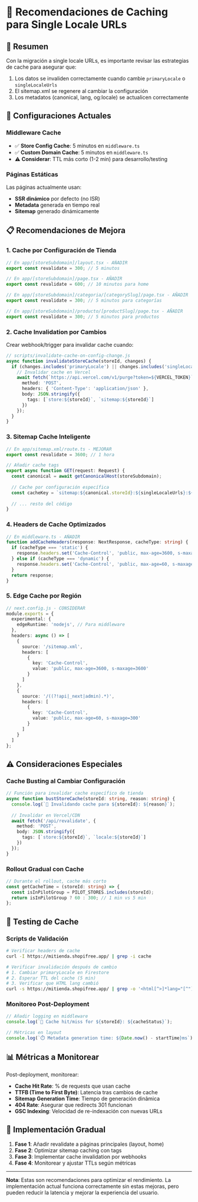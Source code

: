 # 🚀 Recomendaciones de Caching para Single Locale URLs

## 📝 Resumen

Con la migración a single locale URLs, es importante revisar las estrategias de cache para asegurar que:
1. Los datos se invaliden correctamente cuando cambie `primaryLocale` o `singleLocaleUrls`
2. El sitemap.xml se regenere al cambiar la configuración
3. Los metadatos (canonical, lang, og:locale) se actualicen correctamente

## 🔧 Configuraciones Actuales

### Middleware Cache
- ✅ **Store Config Cache**: 5 minutos en `middleware.ts`
- ✅ **Custom Domain Cache**: 5 minutos en `middleware.ts`
- ⚠️  **Considerar**: TTL más corto (1-2 min) para desarrollo/testing

### Páginas Estáticas
Las páginas actualmente usan:
- **SSR dinámico** por defecto (no ISR)
- **Metadata** generada en tiempo real
- **Sitemap** generado dinámicamente

## 📋 Recomendaciones de Mejora

### 1. Cache por Configuración de Tienda

```typescript
// En app/[storeSubdomain]/layout.tsx - AÑADIR
export const revalidate = 300; // 5 minutos

// En app/[storeSubdomain]/page.tsx - AÑADIR
export const revalidate = 600; // 10 minutos para home

// En app/[storeSubdomain]/categoria/[categorySlug]/page.tsx - AÑADIR
export const revalidate = 300; // 5 minutos para categorías

// En app/[storeSubdomain]/producto/[productSlug]/page.tsx - AÑADIR
export const revalidate = 300; // 5 minutos para productos
```

### 2. Cache Invalidation por Cambios

Crear webhook/trigger para invalidar cache cuando:

```typescript
// scripts/invalidate-cache-on-config-change.js
async function invalidateStoreCache(storeId, changes) {
  if (changes.includes('primaryLocale') || changes.includes('singleLocaleUrls')) {
    // Invalidar cache en Vercel
    await fetch(`https://api.vercel.com/v1/purge?token=${VERCEL_TOKEN}`, {
      method: 'POST',
      headers: { 'Content-Type': 'application/json' },
      body: JSON.stringify({
        tags: [`store:${storeId}`, `sitemap:${storeId}`]
      })
    });
  }
}
```

### 3. Sitemap Cache Inteligente

```typescript
// En app/sitemap.xml/route.ts - MEJORAR
export const revalidate = 3600; // 1 hora

// Añadir cache tags
export async function GET(request: Request) {
  const canonical = await getCanonicalHost(storeSubdomain);
  
  // Cache por configuración específica
  const cacheKey = `sitemap:${canonical.storeId}:${singleLocaleUrls}:${primaryLocale}`;
  
  // ... resto del código
}
```

### 4. Headers de Cache Optimizados

```typescript
// En middleware.ts - AÑADIR
function addCacheHeaders(response: NextResponse, cacheType: string) {
  if (cacheType === 'static') {
    response.headers.set('Cache-Control', 'public, max-age=3600, s-maxage=3600');
  } else if (cacheType === 'dynamic') {
    response.headers.set('Cache-Control', 'public, max-age=60, s-maxage=300');
  }
  return response;
}
```

### 5. Edge Cache por Región

```typescript
// next.config.js - CONSIDERAR
module.exports = {
  experimental: {
    edgeRuntime: 'nodejs', // Para middleware
  },
  headers: async () => [
    {
      source: '/sitemap.xml',
      headers: [
        {
          key: 'Cache-Control',
          value: 'public, max-age=3600, s-maxage=3600'
        }
      ]
    },
    {
      source: '/((?!api|_next|admin).*)',
      headers: [
        {
          key: 'Cache-Control', 
          value: 'public, max-age=60, s-maxage=300'
        }
      ]
    }
  ]
};
```

## ⚠️ Consideraciones Especiales

### Cache Busting al Cambiar Configuración
```typescript
// Función para invalidar cache específico de tienda
async function bustStoreCache(storeId: string, reason: string) {
  console.log(`🔄 Invalidando cache para ${storeId}: ${reason}`);
  
  // Invalidar en Vercel/CDN
  await fetch('/api/revalidate', {
    method: 'POST',
    body: JSON.stringify({ 
      tags: [`store:${storeId}`, `locale:${storeId}`] 
    })
  });
}
```

### Rollout Gradual con Cache
```typescript
// Durante el rollout, cache más corto
const getCacheTime = (storeId: string) => {
  const isInPilotGroup = PILOT_STORES.includes(storeId);
  return isInPilotGroup ? 60 : 300; // 1 min vs 5 min
};
```

## 🧪 Testing de Cache

### Scripts de Validación
```bash
# Verificar headers de cache
curl -I https://mitienda.shopifree.app/ | grep -i cache

# Verificar invalidación después de cambio
# 1. Cambiar primaryLocale en Firestore
# 2. Esperar TTL del cache (5 min)
# 3. Verificar que HTML lang cambió
curl -s https://mitienda.shopifree.app/ | grep -o '<html[^>]*lang="[^"]*"'
```

### Monitoreo Post-Deployment
```typescript
// Añadir logging en middleware
console.log(`🎯 Cache hit/miss for ${storeId}: ${cacheStatus}`);

// Métricas en layout
console.log(`⏱️ Metadata generation time: ${Date.now() - startTime}ms`);
```

## 📊 Métricas a Monitorear

Post-deployment, monitorear:
- **Cache Hit Rate**: % de requests que usan cache
- **TTFB (Time to First Byte)**: Latencia tras cambios de cache
- **Sitemap Generation Time**: Tiempo de generación dinâmica
- **404 Rate**: Asegurar que redirects 301 funcionan
- **GSC Indexing**: Velocidad de re-indexación con nuevas URLs

## 🚀 Implementación Gradual

1. **Fase 1**: Añadir revalidate a páginas principales (layout, home)
2. **Fase 2**: Optimizar sitemap caching con tags
3. **Fase 3**: Implementar cache invalidation por webhooks
4. **Fase 4**: Monitorear y ajustar TTLs según métricas

---

**Nota**: Estas son recomendaciones para optimizar el rendimiento. La implementación actual funciona correctamente sin estas mejoras, pero pueden reducir la latencia y mejorar la experiencia del usuario.

